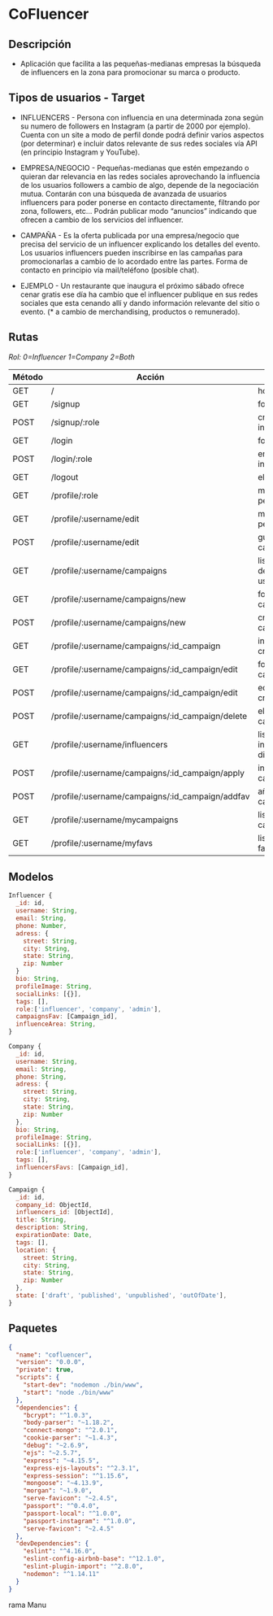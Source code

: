 # CoFluencer

## Descripción

- Aplicación que facilita a las pequeñas-medianas empresas la búsqueda de influencers en la zona para promocionar su marca o producto.

## Tipos de usuarios - Target

- INFLUENCERS - Persona con influencia en una determinada zona según su numero de followers en Instagram (a partir de 2000 por ejemplo). Cuenta con un site a modo de perfil donde podrá definir varios aspectos (por determinar) e incluir datos relevante de sus redes sociales vía API (en principio Instagram y YouTube).

- EMPRESA/NEGOCIO - Pequeñas-medianas que estén empezando o quieran dar relevancia en las redes sociales aprovechando la influencia de los usuarios followers a cambio de algo, depende de la negociación mutua.  Contarán con una búsqueda de avanzada de usuarios influencers para poder ponerse en contacto directamente, filtrando por zona, followers,  etc… Podrán publicar modo “anuncios” indicando que ofrecen a cambio de los servicios del influencer.

- CAMPAÑA - Es la oferta publicada por una empresa/negocio que precisa del servicio de un influencer explicando los detalles del evento. Los usuarios influencers pueden inscribirse en las campañas para promocionarlas a cambio de lo acordado entre  las partes. Forma de contacto en principio vía mail/teléfono (posible chat).

- EJEMPLO - Un restaurante que inaugura el próximo sábado ofrece cenar gratis ese día ha cambio que el influencer publique en sus redes sociales que esta cenando allí y dando información relevante del sitio o evento. (* a cambio de merchandising, productos o remunerado).

## Rutas

*Rol: 0=Influencer 1=Company 2=Both*

Método | Acción | Descripción | Login | Rol | Estado  
-- | -- | -- | :--: | :--: | :--:
GET | / | home | ❌ | - | - 
GET | /signup | formularios signup | ❌ | - | - 
POST | /signup/:role | crea usuario influencer/empresa | ❌ | - | - 
GET | /login | formularios login | ❌ | - | - 
POST | /login/:role | entra usuario influencer/empresa | ❌ | - | - 
GET | /logout | elimina sessión | ✅ | 2 | - 
GET | /profile/:role | muestra pantalla perfil | ✅ | 2 | -
GET | /profile/:username/edit | muestra pantalla perfil | ✅ | 2 | -
POST | /profile/:username/edit | guarda los cambios BD | ✅  | 2 | -
GET | /profile/:username/campaigns | listado campaña dependiendo del usuario | ✅  | 2 | -
GET | /profile/:username/campaigns/new | formulario nueva campaña | ✅ | 1 | -
POST | /profile/:username/campaigns/new | crea una nueva campaña | ✅ | 1 | -
GET | /profile/:username/campaigns/:id_campaign | info campaña creada | ✅ | 2 | -
GET | /profile/:username/campaigns/:id_campaign/edit | formulario campaña creada | ✅ | 1 | -
POST | /profile/:username/campaigns/:id_campaign/edit | edita una campaña creada | ✅ | 1 | -
POST | /profile/:username/campaigns/:id_campaign/delete | elimina una campaña | ✅ | 1 | -
GET | /profile/:username/influencers | listado de influencers disponibles | ✅ | 1 | -
POST | /profile/:username/campaigns/:id_campaign/apply | inscribirse en campaña creada | ✅ | 0 | -
POST | /profile/:username/campaigns/:id_campaign/addfav | añadir a favoritos campaña creada | ✅ | 0 | -
GET | /profile/:username/mycampaigns | listado mis campañas | ✅ | 2 | -
GET | /profile/:username/myfavs | listado mis favoritos | ✅ | 2 | -


## Modelos

```javascript
Influencer {
  _id: id,
  username: String,
  email: String,
  phone: Number,
  adress: {
    street: String,
    city: String,
    state: String,
    zip: Number
  }
  bio: String,
  profileImage: String,
  socialLinks: [{}],
  tags: [],
  role:['influencer', 'company', 'admin'],
  campaignsFav: [Campaign_id],
  influenceArea: String,
}

Company {
  _id: id,
  username: String,
  email: String,
  phone: String,
  adress: {
    street: String,
    city: String,
    state: String,
    zip: Number
  },
  bio: String,
  profileImage: String,
  socialLinks: [{}],
  role:['influencer', 'company', 'admin'],
  tags: [],
  influencersFavs: [Campaign_id],
}

Campaign {
  _id: id,
  company_id: ObjectId,
  influencers_id: [ObjectId],
  title: String,
  description: String,
  expirationDate: Date,
  tags: [],
  location: {
    street: String,
    city: String,
    state: String,
    zip: Number
  },
  state: ['draft', 'published', 'unpublished', 'outOfDate'],
}
```
## Paquetes

```json
{
  "name": "cofluencer",
  "version": "0.0.0",
  "private": true,
  "scripts": {
    "start-dev": "nodemon ./bin/www",
    "start": "node ./bin/www"
  },
  "dependencies": {
    "bcrypt": "^1.0.3",
    "body-parser": "~1.18.2",
    "connect-mongo": "^2.0.1",
    "cookie-parser": "~1.4.3",
    "debug": "~2.6.9",
    "ejs": "~2.5.7",
    "express": "~4.15.5",
    "express-ejs-layouts": "^2.3.1",
    "express-session": "^1.15.6",
    "mongoose": "~4.13.9",
    "morgan": "~1.9.0",
    "serve-favicon": "~2.4.5",
    "passport": "^0.4.0",
    "passport-local": "^1.0.0",
    "passport-instagram": "^1.0.0",
    "serve-favicon": "~2.4.5"
  },
  "devDependencies": {
    "eslint": "^4.16.0",
    "eslint-config-airbnb-base": "^12.1.0",
    "eslint-plugin-import": "^2.8.0",
    "nodemon": "^1.14.11"
  }
}
````

rama Manu